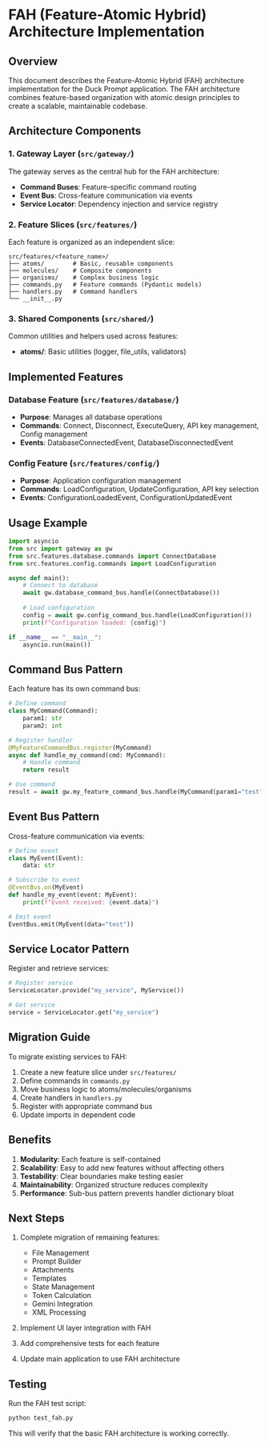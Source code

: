 # FAH (Feature-Atomic Hybrid) Architecture Implementation

## Overview

This document describes the Feature-Atomic Hybrid (FAH) architecture implementation for the Duck Prompt application. The FAH architecture combines feature-based organization with atomic design principles to create a scalable, maintainable codebase.

## Architecture Components

### 1. Gateway Layer (`src/gateway/`)

The gateway serves as the central hub for the FAH architecture:

- **Command Buses**: Feature-specific command routing
- **Event Bus**: Cross-feature communication via events
- **Service Locator**: Dependency injection and service registry

### 2. Feature Slices (`src/features/`)

Each feature is organized as an independent slice:

```
src/features/<feature_name>/
├── atoms/        # Basic, reusable components
├── molecules/    # Composite components
├── organisms/    # Complex business logic
├── commands.py   # Feature commands (Pydantic models)
├── handlers.py   # Command handlers
└── __init__.py
```

### 3. Shared Components (`src/shared/`)

Common utilities and helpers used across features:

- **atoms/**: Basic utilities (logger, file_utils, validators)

## Implemented Features

### Database Feature (`src/features/database/`)

- **Purpose**: Manages all database operations
- **Commands**: Connect, Disconnect, ExecuteQuery, API key management, Config management
- **Events**: DatabaseConnectedEvent, DatabaseDisconnectedEvent

### Config Feature (`src/features/config/`)

- **Purpose**: Application configuration management
- **Commands**: LoadConfiguration, UpdateConfiguration, API key selection
- **Events**: ConfigurationLoadedEvent, ConfigurationUpdatedEvent

## Usage Example

```python
import asyncio
from src import gateway as gw
from src.features.database.commands import ConnectDatabase
from src.features.config.commands import LoadConfiguration

async def main():
    # Connect to database
    await gw.database_command_bus.handle(ConnectDatabase())
    
    # Load configuration
    config = await gw.config_command_bus.handle(LoadConfiguration())
    print(f"Configuration loaded: {config}")

if __name__ == "__main__":
    asyncio.run(main())
```

## Command Bus Pattern

Each feature has its own command bus:

```python
# Define command
class MyCommand(Command):
    param1: str
    param2: int

# Register handler
@MyFeatureCommandBus.register(MyCommand)
async def handle_my_command(cmd: MyCommand):
    # Handle command
    return result

# Use command
result = await gw.my_feature_command_bus.handle(MyCommand(param1="test", param2=42))
```

## Event Bus Pattern

Cross-feature communication via events:

```python
# Define event
class MyEvent(Event):
    data: str

# Subscribe to event
@EventBus.on(MyEvent)
def handle_my_event(event: MyEvent):
    print(f"Event received: {event.data}")

# Emit event
EventBus.emit(MyEvent(data="test"))
```

## Service Locator Pattern

Register and retrieve services:

```python
# Register service
ServiceLocator.provide("my_service", MyService())

# Get service
service = ServiceLocator.get("my_service")
```

## Migration Guide

To migrate existing services to FAH:

1. Create a new feature slice under `src/features/`
2. Define commands in `commands.py`
3. Move business logic to atoms/molecules/organisms
4. Create handlers in `handlers.py`
5. Register with appropriate command bus
6. Update imports in dependent code

## Benefits

1. **Modularity**: Each feature is self-contained
2. **Scalability**: Easy to add new features without affecting others
3. **Testability**: Clear boundaries make testing easier
4. **Maintainability**: Organized structure reduces complexity
5. **Performance**: Sub-bus pattern prevents handler dictionary bloat

## Next Steps

1. Complete migration of remaining features:
   - File Management
   - Prompt Builder
   - Attachments
   - Templates
   - State Management
   - Token Calculation
   - Gemini Integration
   - XML Processing

2. Implement UI layer integration with FAH
3. Add comprehensive tests for each feature
4. Update main application to use FAH architecture

## Testing

Run the FAH test script:

```bash
python test_fah.py
```

This will verify that the basic FAH architecture is working correctly.
